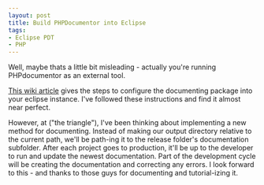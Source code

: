 ```yaml
---
layout: post
title: Build PHPDocumentor into Eclipse
tags:
- Eclipse PDT
- PHP
---
```

Well, maybe thats a little bit misleading - actually you're running PHPdocumentor as an external tool.

[This wiki article](http://www.plog4u.org/index.php/Using_PHPEclipse_:_Installation_:_Installing_the_phpDocumentor) gives the steps to configure the documenting package into your eclipse instance.   I've followed these instructions and find it almost near perfect.

However, at ("the triangle"), I've been thinking about implementing a new method for documenting.  Instead of making our output directory relative to the current path, we'll be path-ing it to the release folder's documentation subfolder.  After each project goes to production, it'll be up to the developer to run and update the newest documentation.  Part of the development cycle will be creating the documentation and correcting any errors.  I look forward to this - and thanks to those guys for documenting and tutorial-izing it.
